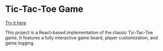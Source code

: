 # Tic-Tac-Toe Game

[Try it here](https://tic-tac-toe-react-kpo9j36di-bogdanmoales-projects.vercel.app/)

This project is a React-based implementation of the classic Tic-Tac-Toe game. It features a fully interactive game board, player customization, and game logging.

